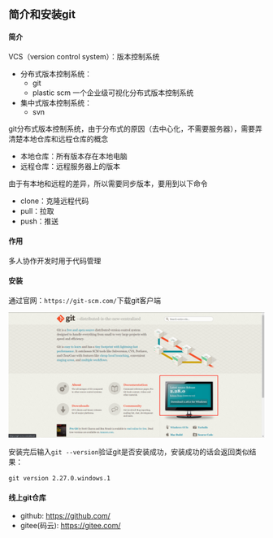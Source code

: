## 简介和安装git

#### 简介
VCS（version control system）：版本控制系统
- 分布式版本控制系统：
    - git
    - plastic scm 一个企业级可视化分布式版本控制系统
- 集中式版本控制系统：
    - svn

git分布式版本控制系统，由于分布式的原因（去中心化，不需要服务器），需要弄清楚本地仓库和远程仓库的概念
- 本地仓库：所有版本存在本地电脑
- 远程仓库：远程服务器上的版本

由于有本地和远程的差异，所以需要同步版本，要用到以下命令
- clone：克隆远程代码
- pull：拉取
- push：推送

#### 作用
多人协作开发时用于代码管理

#### 安装
通过官网：```https://git-scm.com/```下载git客户端

![](.安装git_images/babb353e.png)

安装完后输入```git --version```验证git是否安装成功，安装成功的话会返回类似结果：
```shell script
git version 2.27.0.windows.1
```

#### 线上git仓库
- github: https://github.com/
- gitee(码云): https://gitee.com/
